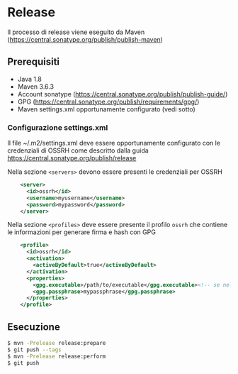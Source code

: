 # Release

Il processo di release viene eseguito da Maven (https://central.sonatype.org/publish/publish-maven)

## Prerequisiti
 
* Java 1.8
* Maven 3.6.3
* Account sonatype (https://central.sonatype.org/publish/publish-guide/)
* GPG (https://central.sonatype.org/publish/requirements/gpg/)
* Maven settings.xml opportunamente configurato (vedi sotto)

### Configurazione settings.xml

Il file ~/.m2/settings.xml deve essere opportunamente configurato con le credenziali di OSSRH come descritto dalla guida https://central.sonatype.org/publish/release

Nella sezione `<servers>` devono essere presenti le credenziali per OSSRH

```xml
    <server>
      <id>ossrh</id>
      <username>myusername</username>
      <password>mypassword</password>
    </server>
```

Nella sezione `<profiles>` deve essere presente il profilo `ossrh` che contiene le informazioni per generare firma e hash con GPG

```xml
    <profile>
      <id>ossrh</id>
      <activation>
        <activeByDefault>true</activeByDefault>
      </activation>
      <properties>
        <gpg.executable>/path/to/executable</gpg.executable><!-- se nel path basta 'gpg' -->
        <gpg.passphrase>mypassphrase</gpg.passphrase>
      </properties>
    </profile>
```

## Esecuzione

```bash
$ mvn -Prelease release:prepare
$ git push --tags
$ mvn -Prelease release:perform
$ git push
```

